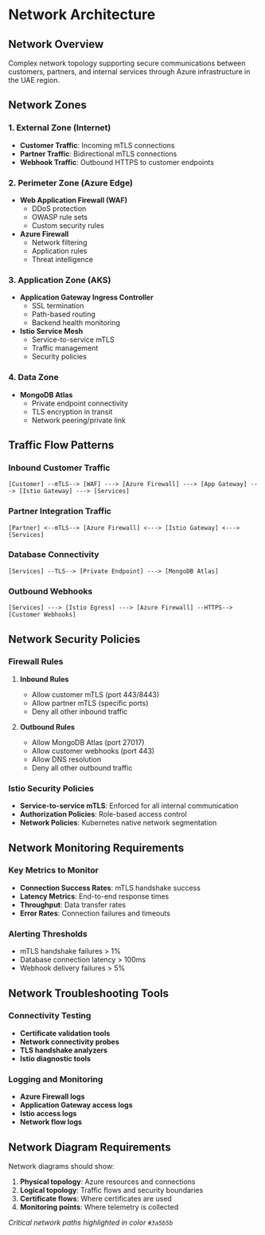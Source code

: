 # Network Architecture

## Network Overview

Complex network topology supporting secure communications between customers, partners, and internal services through Azure infrastructure in the UAE region.

## Network Zones

### 1. External Zone (Internet)
- **Customer Traffic**: Incoming mTLS connections
- **Partner Traffic**: Bidirectional mTLS connections  
- **Webhook Traffic**: Outbound HTTPS to customer endpoints

### 2. Perimeter Zone (Azure Edge)
- **Web Application Firewall (WAF)**
  - DDoS protection
  - OWASP rule sets
  - Custom security rules
- **Azure Firewall**
  - Network filtering
  - Application rules
  - Threat intelligence

### 3. Application Zone (AKS)
- **Application Gateway Ingress Controller**
  - SSL termination
  - Path-based routing
  - Backend health monitoring
- **Istio Service Mesh**
  - Service-to-service mTLS
  - Traffic management
  - Security policies

### 4. Data Zone
- **MongoDB Atlas**
  - Private endpoint connectivity
  - TLS encryption in transit
  - Network peering/private link

## Traffic Flow Patterns

### Inbound Customer Traffic
```
[Customer] --mTLS--> [WAF] ---> [Azure Firewall] ---> [App Gateway] ---> [Istio Gateway] ---> [Services]
```

### Partner Integration Traffic
```
[Partner] <--mTLS--> [Azure Firewall] <---> [Istio Gateway] <---> [Services]
```

### Database Connectivity
```
[Services] --TLS--> [Private Endpoint] ---> [MongoDB Atlas]
```

### Outbound Webhooks
```
[Services] ---> [Istio Egress] ---> [Azure Firewall] --HTTPS--> [Customer Webhooks]
```

## Network Security Policies

### Firewall Rules
1. **Inbound Rules**
   - Allow customer mTLS (port 443/8443)
   - Allow partner mTLS (specific ports)
   - Deny all other inbound traffic

2. **Outbound Rules**  
   - Allow MongoDB Atlas (port 27017)
   - Allow customer webhooks (port 443)
   - Allow DNS resolution
   - Deny all other outbound traffic

### Istio Security Policies
- **Service-to-service mTLS**: Enforced for all internal communication
- **Authorization Policies**: Role-based access control
- **Network Policies**: Kubernetes native network segmentation

## Network Monitoring Requirements

### Key Metrics to Monitor
- **Connection Success Rates**: mTLS handshake success
- **Latency Metrics**: End-to-end response times
- **Throughput**: Data transfer rates
- **Error Rates**: Connection failures and timeouts

### Alerting Thresholds
- mTLS handshake failures > 1%
- Database connection latency > 100ms
- Webhook delivery failures > 5%

## Network Troubleshooting Tools

### Connectivity Testing
- **Certificate validation tools**
- **Network connectivity probes**  
- **TLS handshake analyzers**
- **Istio diagnostic tools**

### Logging and Monitoring
- **Azure Firewall logs**
- **Application Gateway access logs**
- **Istio access logs**
- **Network flow logs**

## Network Diagram Requirements

Network diagrams should show:
1. **Physical topology**: Azure resources and connections
2. **Logical topology**: Traffic flows and security boundaries  
3. **Certificate flows**: Where certificates are used
4. **Monitoring points**: Where telemetry is collected

*Critical network paths highlighted in color `#3a5b5b`*